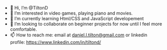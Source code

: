 - 👋 Hi, I’m @TiltonD
- 👀 I’m interested in video games, playing piano and movies.
- 🌱 I’m currently learning Html/CSS and JavaScript developement
- 💞️ I’m looking to collaborate on beginner projects for now until I feel more comfortable.
- 📫 How to reach me: email at daniel.l.tilton@gmail.com or linkedin profile: https://www.linkedin.com/in/tiltond/

<!---
TiltonD/TiltonD is a ✨ special ✨ repository because its `README.md` (this file) appears on your GitHub profile.
You can click the Preview link to take a look at your changes.
--->
